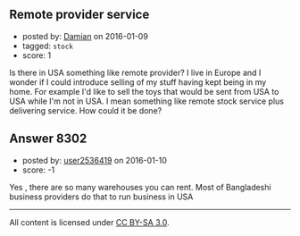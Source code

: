 ## Remote provider service

- posted by: [Damian](https://stackexchange.com/users/7604890/damian) on 2016-01-09
- tagged: `stock`
- score: 1

Is there in USA something like remote provider?
I live in Europe and I wonder if I could introduce selling of my stuff having kept being in my home. For example I'd like to sell the toys that would be sent from USA to USA while I'm not in USA. I mean something like remote stock service plus delivering service.
How could it be done?


## Answer 8302

- posted by: [user2536419](https://stackexchange.com/users/2988192/user2536419) on 2016-01-10
- score: -1

Yes , there are so many warehouses you can rent. Most of Bangladeshi business providers do that to run business in USA



---

All content is licensed under [CC BY-SA 3.0](https://creativecommons.org/licenses/by-sa/3.0/).
